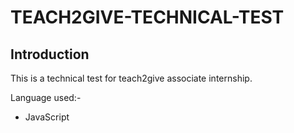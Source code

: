 # TEACH2GIVE-TECHNICAL-TEST
## Introduction
This is a technical test for teach2give associate internship. 

Language used:-  
- JavaScript





